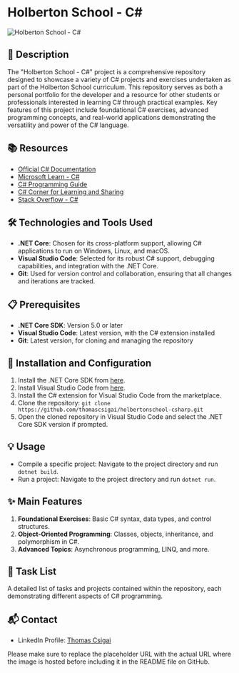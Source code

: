 # Holberton School - C#

![Holberton School - C#](https://cdn.openaiusercontent.com/static-assets/ai-upload/6f30408a-7d24-4980-9e2e-7e3b7d9b77f3.png)

## 📝 Description
The "Holberton School - C#" project is a comprehensive repository designed to showcase a variety of C# projects and exercises undertaken as part of the Holberton School curriculum. This repository serves as both a personal portfolio for the developer and a resource for other students or professionals interested in learning C# through practical examples. Key features of this project include foundational C# exercises, advanced programming concepts, and real-world applications demonstrating the versatility and power of the C# language.

## 📚 Resources
- [Official C# Documentation](https://docs.microsoft.com/en-us/dotnet/csharp/)
- [Microsoft Learn - C#](https://docs.microsoft.com/en-us/learn/paths/csharp-first-steps/)
- [C# Programming Guide](https://docs.microsoft.com/en-us/dotnet/csharp/programming-guide/)
- [C# Corner for Learning and Sharing](https://www.c-sharpcorner.com/)
- [Stack Overflow - C#](https://stackoverflow.com/questions/tagged/c%23)

## 🛠️ Technologies and Tools Used
- **.NET Core**: Chosen for its cross-platform support, allowing C# applications to run on Windows, Linux, and macOS.
- **Visual Studio Code**: Selected for its robust C# support, debugging capabilities, and integration with the .NET Core.
- **Git**: Used for version control and collaboration, ensuring that all changes and iterations are tracked.

## 📋 Prerequisites
- **.NET Core SDK**: Version 5.0 or later
- **Visual Studio Code**: Latest version, with the C# extension installed
- **Git**: Latest version, for cloning and managing the repository

## 🚀 Installation and Configuration
1. Install the .NET Core SDK from [here](https://dotnet.microsoft.com/download).
2. Install Visual Studio Code from [here](https://code.visualstudio.com/Download).
3. Install the C# extension for Visual Studio Code from the marketplace.
4. Clone the repository: `git clone https://github.com/thomascsigai/holbertonschool-csharp.git`
5. Open the cloned repository in Visual Studio Code and select the .NET Core SDK version if prompted.

## 💡 Usage
- Compile a specific project: Navigate to the project directory and run `dotnet build`.
- Run a project: Navigate to the project directory and run `dotnet run`.

## ✨ Main Features
1. **Foundational Exercises**: Basic C# syntax, data types, and control structures.
2. **Object-Oriented Programming**: Classes, objects, inheritance, and polymorphism in C#.
3. **Advanced Topics**: Asynchronous programming, LINQ, and more.

## 📝 Task List
A detailed list of tasks and projects contained within the repository, each demonstrating different aspects of C# programming.

## 📬 Contact
- LinkedIn Profile: [Thomas Csigai](https://www.linkedin.com/in/thomas-csigai-9a36a61b6/)

Please make sure to replace the placeholder URL with the actual URL where the image is hosted before including it in the README file on GitHub.

